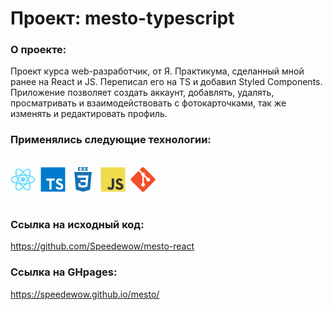 # Проект: mesto-typescript

### О проекте:

Проект курса web-разработчик, от Я. Практикума, сделанный мной ранее на React и JS. Переписал его на TS и добавил Styled Components. Приложение позволяет создать аккаунт, добавлять, удалять, просматривать и взаимодействовать с фотокарточками, так же изменять и редактировать профиль. 

### Применялись следующие технологии:

<br>
<div>
<img src="https://github.com/devicons/devicon/blob/master/icons/react/react-original.svg" title="React" alt="React" width="40" height="40"/>&nbsp;
<img src="https://github.com/devicons/devicon/blob/master/icons/typescript/typescript-original.svg" title="React" alt="React" width="40" height="40"/>&nbsp;
<img src="https://github.com/devicons/devicon/blob/master/icons/css3/css3-plain-wordmark.svg"  title="CSS3" alt="CSS" width="40" height="40"/>&nbsp;
<img src="https://github.com/devicons/devicon/blob/master/icons/javascript/javascript-original.svg" title="JavaScript" alt="JavaScript" width="40" height="40"/>&nbsp;
<img src="https://github.com/devicons/devicon/blob/master/icons/git/git-original.svg" title="Git" **alt="Git" width="40" height="40"/>&nbsp;

#
### Ссылка на исходный код:

https://github.com/Speedewow/mesto-react

### Ссылка на GHpages:

 https://speedewow.github.io/mesto/

  

